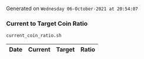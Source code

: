 Generated on `Wednesday 06-October-2021 at 20:54:07`

### Current to Target Coin Ratio
`current_coin_ratio.sh`

Date|Current|Target|Ratio
---|---|---|---
